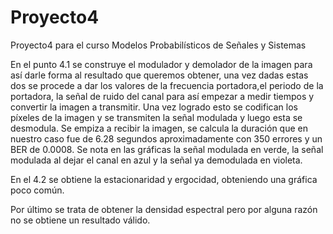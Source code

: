 # Proyecto4
Proyecto4 para el curso Modelos Probabilísticos de Señales y Sistemas

En el punto 4.1 se construye el modulador y demolador de la imagen para así darle forma al resultado que queremos obtener, una vez dadas estas dos se procede a dar los valores de la frecuencia portadora,el periodo de la portadora, la señal de ruido del canal para así empezar a medir tiempos y convertir la imagen a transmitir.
Una vez logrado esto se codifican los píxeles de la imagen y se transmiten la señal modulada y luego esta se desmodula. Se empiza a recibir la imagen, se calcula la duración que en nuestro caso fue de 6.28 segundos aproximadamente con 350 errores y un BER de 0.0008.
Se nota en las gráficas la señal modulada en verde, la señal modulada al dejar el canal en azul y la señal ya demodulada en violeta.

En el 4.2 se obtiene la estacionaridad y ergocidad, obteniendo una gráfica poco común.

Por último se trata de obtener la densidad espectral pero por alguna razón no se obtiene un resultado válido.
